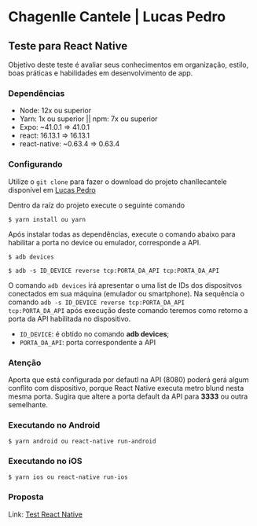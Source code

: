 # Chagenlle Cantele | Lucas Pedro

## Teste para React Native

Objetivo deste teste é avaliar seus conhecimentos em organização, estilo, boas práticas e habilidades em desenvolvimento de app.


### Dependências

* Node: 12x ou superior
* Yarn: 1x ou superior || npm: 7x ou superior
* Expo: ~41.0.1 => 41.0.1
* react: 16.13.1 => 16.13.1
* react-native: ~0.63.4 => 0.63.4

### Configurando

Utilize o <code>git clone</code> para fazer o download do projeto chanllecantele disponível em [Lucas Pedro](https://github.com/lucaspedronet/chagenllecantele)

Dentro da raíz do projeto execute o seguinte comando
```
$ yarn install ou yarn
```

Após instalar todas as dependências, execute o comando abaixo para habilitar a porta no device ou emulador, corresponde a API.
```
$ adb devices

$ adb -s ID_DEVICE reverse tcp:PORTA_DA_API tcp:PORTA_DA_API
```
O comando <code>adb devices</code> irá apresentar o uma list de IDs dos dispositvos conectados em sua máquina (emulador ou smartphone). Na sequência o comando <code>adb -s ID_DEVICE reverse tcp:PORTA_DA_API tcp:PORTA_DA_API</code> após execução deste comando teremos como retorno a porta da API habilitada no dispositivo.

* <code>ID_DEVICE</code>: é obtido no comando **adb devices**;
* <code>PORTA_DA_API</code>: porta correspondente a API

### Atenção

Aporta que está configurada por defautl na API (8080) poderá gerá algum conflito com dispositivo, porque React Native executa metro blund nesta mesma porta. Sugira que altere a porta default da API para **3333** ou outra semelhante.

### Executando no Android

```
$ yarn android ou react-native run-android
```

### Executando no iOS

```
$ yarn ios ou react-native run-ios
```

### Proposta

Link: [Test React Native](https://github.com/lucaspedronet/chagenllecantele.git)
